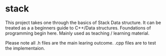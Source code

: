 # stack
This project takes one through the basics of Stack Data structure. 
It can be treated as a a beginners guide to C++/Data structures. Foundations of programming begin here. 
Mainly used as teaching / learning material. 

Please note all .h files are the main learing outcome. .cpp files are to test the implementaion. 
